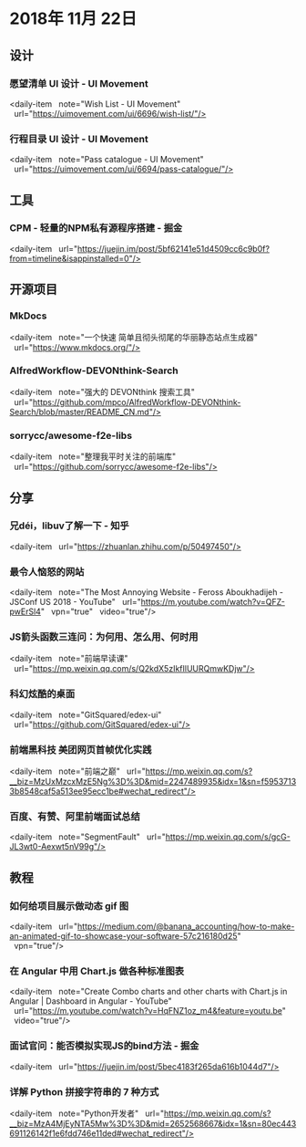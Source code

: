 # 2018年 11月 22日

## 设计

### 愿望清单 UI 设计 - UI Movement

<daily-item
  note="Wish List - UI Movement"
  url="https://uimovement.com/ui/6696/wish-list/"/>

### 行程目录 UI 设计 - UI Movement

<daily-item
  note="Pass catalogue - UI Movement"
  url="https://uimovement.com/ui/6694/pass-catalogue/"/>

## 工具

### CPM - 轻量的NPM私有源程序搭建 - 掘金

<daily-item
  url="https://juejin.im/post/5bf62141e51d4509cc6c9b0f?from=timeline&isappinstalled=0"/>

## 开源项目

### MkDocs

<daily-item
  note="一个快速 简单且彻头彻尾的华丽静态站点生成器"
  url="https://www.mkdocs.org/"/>

### AlfredWorkflow-DEVONthink-Search

<daily-item
  note="强大的 DEVONthink 搜索工具"
  url="https://github.com/mpco/AlfredWorkflow-DEVONthink-Search/blob/master/README_CN.md"/>

### sorrycc/awesome-f2e-libs

<daily-item
  note="整理我平时关注的前端库"
  url="https://github.com/sorrycc/awesome-f2e-libs"/>

## 分享

### 兄déi，libuv了解一下 - 知乎

<daily-item
  url="https://zhuanlan.zhihu.com/p/50497450"/>

### 最令人恼怒的网站

<daily-item
  note="The Most Annoying Website - Feross Aboukhadijeh - JSConf US 2018 - YouTube"
  url="https://m.youtube.com/watch?v=QFZ-pwErSl4"
  vpn="true"
  video="true"/>

### JS箭头函数三连问：为何用、怎么用、何时用

<daily-item
  note="前端早读课"
  url="https://mp.weixin.qq.com/s/Q2kdX5zIkfIlUURQmwKDjw"/>

### 科幻炫酷的桌面

<daily-item
  note="GitSquared/edex-ui"
  url="https://github.com/GitSquared/edex-ui"/>

### 前端黑科技 美团网页首帧优化实践

<daily-item
  note="前端之巅"
  url="https://mp.weixin.qq.com/s?__biz=MzUxMzcxMzE5Ng%3D%3D&mid=2247489935&idx=1&sn=f59537133b8548caf5a513ee95ecc1be#wechat_redirect"/>

### 百度、有赞、阿里前端面试总结

<daily-item
  note="SegmentFault"
  url="https://mp.weixin.qq.com/s/gcG-JL3wt0-Aexwt5nV99g"/>

## 教程

### 如何给项目展示做动态 gif 图

<daily-item
  url="https://medium.com/@banana_accounting/how-to-make-an-animated-gif-to-showcase-your-software-57c216180d25"
  vpn="true"/>

### 在 Angular 中用 Chart.js 做各种标准图表

<daily-item
  note="Create Combo charts and other charts with Chart.js in Angular | Dashboard in Angular - YouTube"
  url="https://m.youtube.com/watch?v=HqFNZ1oz_m4&feature=youtu.be"
  video="true"/>

### 面试官问：能否模拟实现JS的bind方法 - 掘金

<daily-item
  url="https://juejin.im/post/5bec4183f265da616b1044d7"/>

### 详解 Python 拼接字符串的 7 种方式

<daily-item
  note="Python开发者"
  url="https://mp.weixin.qq.com/s?__biz=MzA4MjEyNTA5Mw%3D%3D&mid=2652568667&idx=1&sn=80ec443691126142f1e6fdd746e11ded#wechat_redirect"/>

<daily-footer/>